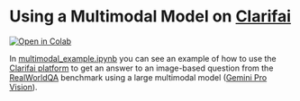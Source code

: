 # Using a Multimodal Model on [Clarifai](https://clarifai.com)

[![Open in Colab](https://colab.research.google.com/assets/colab-badge.svg)](https://colab.research.google.com/github/lisskor/clarifai-multimodal-prediction/blob/main/multimodal_example.ipynb)

In [multimodal_example.ipynb](multimodal_example.ipynb) you can see an example of how 
to use the [Clarifai platform](https://clarifai.com) to get an answer to an image-based question 
from the [RealWorldQA](https://huggingface.co/datasets/xai-org/RealworldQA) benchmark
using a large multimodal model ([Gemini Pro Vision](https://clarifai.com/gcp/generate/models/gemini-pro-vision)).
